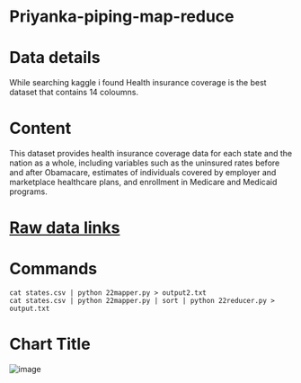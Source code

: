 # Priyanka-piping-map-reduce
# Data details
While searching kaggle i found Health insurance coverage is the best dataset that contains 14 coloumns.
# Content
This dataset provides health insurance coverage data for each state and the nation as a whole, including variables such as the uninsured rates before and after Obamacare, estimates of individuals covered by employer and marketplace healthcare plans, and enrollment in Medicare and Medicaid programs.
# [Raw data links](https://www.kaggle.com/hhs/health-insurance)
# Commands   
``cat states.csv | python 22mapper.py > output2.txt``   
``cat states.csv | python 22mapper.py | sort | python 22reducer.py > output.txt``
# Chart Title
![image](https://user-images.githubusercontent.com/77811257/153538675-30e81ed9-9741-43f8-9668-5ecfba416108.png)

